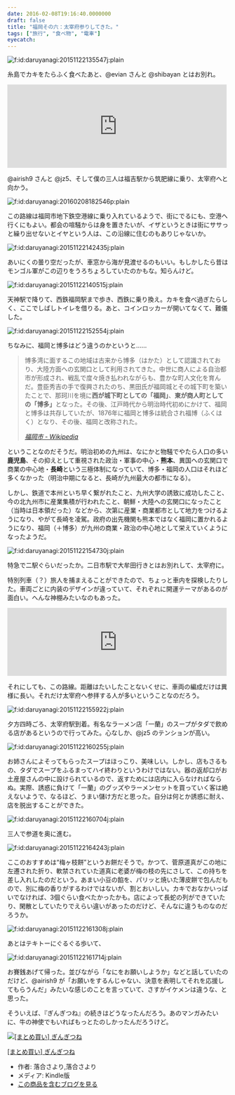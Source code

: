 ```yaml
---
date: 2016-02-08T19:16:40.0000000
draft: false
title: "福岡その六：太宰府参りしてきた。"
tags: ["旅行", "食べ物", "電車"]
eyecatch: 
---
```

<p><span itemscope itemtype="http://schema.org/Photograph"><img src="20151122135547.jpg" alt="f:id:daruyanagi:20151122135547j:plain" title="f:id:daruyanagi:20151122135547j:plain" class="hatena-fotolife" itemprop="image"></span></p><p>糸島でカキをたらふく食べたあと、@evian さんと @shibayan とはお別れ。</p><p><iframe src="https://hatenablog-parts.com/embed?url=https%3A%2F%2Fblog.daruyanagi.jp%2Fentry%2F2016%2F02%2F04%2F070709" title="福岡その五：カキを食べまくった。 - だるろぐ" class="embed-card embed-blogcard" scrolling="no" frameborder="0" style="display: block; width: 100%; height: 190px; max-width: 500px; margin: 10px 0px;"></iframe></p><p>@airish9 さんと @jz5、そして僕の三人は福吉駅から筑肥線に乗り、太宰府へと向かう。</p><p><span itemscope itemtype="http://schema.org/Photograph"><img src="20160208182546.png" alt="f:id:daruyanagi:20160208182546p:plain" title="f:id:daruyanagi:20160208182546p:plain" class="hatena-fotolife" itemprop="image"></span></p><p>この路線は福岡市地下鉄空港線に乗り入れているようで、街にでるにも、空港へ行くにもよい。都会の喧騒からは身を置きたいが、イザというときは街にササっと繰り出せないとイヤという人は、この沿線に住むのもありじゃないか。</p><p><span itemscope itemtype="http://schema.org/Photograph"><img src="20151122142435.jpg" alt="f:id:daruyanagi:20151122142435j:plain" title="f:id:daruyanagi:20151122142435j:plain" class="hatena-fotolife" itemprop="image"></span></p><p>あいにくの曇り空だったが、車窓から海が見渡せるのもいい。もしかしたら昔はモンゴル軍がこの辺りをうろちょろしていたのかもな。知らんけど。</p><p><span itemscope itemtype="http://schema.org/Photograph"><img src="20151122140515.jpg" alt="f:id:daruyanagi:20151122140515j:plain" title="f:id:daruyanagi:20151122140515j:plain" class="hatena-fotolife" itemprop="image"></span></p><p>天神駅で降りて、西鉄福岡駅まで歩き、西鉄に乗り換え。カキを食べ過ぎたらしく、ここでしばしトイレを借りる。あと、コインロッカーが開いてなくて、難儀した。</p><p><span itemscope itemtype="http://schema.org/Photograph"><img src="20151122152554.jpg" alt="f:id:daruyanagi:20151122152554j:plain" title="f:id:daruyanagi:20151122152554j:plain" class="hatena-fotolife" itemprop="image"></span></p><p>ちなみに、福岡と博多はどう違うのかというと……</p>

<blockquote cite="https://ja.wikipedia.org/wiki/%E7%A6%8F%E5%B2%A1%E5%B8%82">
<p>博多湾に面するこの地域は古来から博多（はかた）として認識されており、大陸方面への玄関口として利用されてきた。中世に商人による自治都市が形成され、戦乱で度々焼き払われながらも、豊かな町人文化を育んだ。豊臣秀吉の手で復興されたのち、黒田氏が福岡城とその城下町を築いたことで、那珂川を境に<b>西が城下町としての「福岡」</b>、<b>東が商人町としての「博多」</b>となった。その後、江戸時代から明治時代初めにかけて、福岡と博多は共存していたが、1876年に福岡と博多は統合され福博（ふくはく）となり、その後、福岡と改称された。</p>

<cite><a href="https://ja.wikipedia.org/wiki/%E7%A6%8F%E5%B2%A1%E5%B8%82">&#x798F;&#x5CA1;&#x5E02; - Wikipedia</a></cite>
</blockquote>
<p>ということなのだそうだ。明治初めの九州は、なにかと物騒でやたら人口の多い<b>鹿児島</b>、その抑えとして重視された政治・軍事の中心・<b>熊本</b>、異国への玄関口で商業の中心地・<b>長崎</b>という三極体制になっていて、博多・福岡の人口はそれほど多くなかった（明治中期になると、長崎が九州最大の都市になる）。</p><p>しかし、鉄道で本州といち早く繋がれたこと、九州大学の誘致に成功したこと、今の北九州市に産業集積が行われたこと、朝鮮・大陸への玄関口になったこと（当時は日本領だった）などから、次第に産業・商業都市として地力をつけるようになり、やがて長崎を凌駕。政府の出先機関も熊本ではなく福岡に置かれるようになり、福岡（＋博多）が九州の商業・政治の中心地として栄えていくようになったようだ。</p><p><span itemscope itemtype="http://schema.org/Photograph"><img src="20151122154730.jpg" alt="f:id:daruyanagi:20151122154730j:plain" title="f:id:daruyanagi:20151122154730j:plain" class="hatena-fotolife" itemprop="image"></span></p><p>特急で二駅ぐらいだったか。二日市駅で大牟田行きとはお別れして、太宰府に。</p><p>特別列車（？）旅人を捕まえることができたので、ちょっと車内を探検したりした。車両ごとに内装のデザインが違っていて、それぞれに開運テーマがあるのが面白い。へんな神棚みたいなのもあった。</p><p><iframe src="https://hatenablog-parts.com/embed?url=http%3A%2F%2Fwww.nishitetsu.jp%2Ftrain%2Ftabito%2F" title="太宰府観光列車「旅人 -たびと-」" class="embed-card embed-webcard" scrolling="no" frameborder="0" style="display: block; width: 100%; height: 155px; max-width: 500px; margin: 10px 0px;"></iframe></p><p>それにしても、この路線。距離はたいしたことないくせに、車両の編成だけは異様に長い。それだけ太宰府へ参拝する人が多いということなのだろう。</p><p><span itemscope itemtype="http://schema.org/Photograph"><img src="20151122155922.jpg" alt="f:id:daruyanagi:20151122155922j:plain" title="f:id:daruyanagi:20151122155922j:plain" class="hatena-fotolife" itemprop="image"></span></p><p>夕方四時ごろ、太宰府駅到着。有名なラーメン店「一蘭」のスープがタダで飲める店があるというので行ってみた。心なしか、@jz5 のテンションが高い。</p><p><span itemscope itemtype="http://schema.org/Photograph"><img src="20151122160255.jpg" alt="f:id:daruyanagi:20151122160255j:plain" title="f:id:daruyanagi:20151122160255j:plain" class="hatena-fotolife" itemprop="image"></span></p><p>お姉さんによそってもらったスープはほっこり、美味しい。しかし、店もさるもの、タダでスープをふるまってハイ終わりというわけではない。器の返却口がお土産屋さんの中に設けられているので、返すためには店内に入らなければならぬ。実際、誘惑に負けて「一蘭」のグッズやラーメンセットを買っていく客は絶えないようで、なるほど、うまい儲け方だと思った。自分は何とか誘惑に耐え、店を脱出することができた。</p><p><span itemscope itemtype="http://schema.org/Photograph"><img src="20151122160704.jpg" alt="f:id:daruyanagi:20151122160704j:plain" title="f:id:daruyanagi:20151122160704j:plain" class="hatena-fotolife" itemprop="image"></span></p><p>三人で参道を奥に進む。</p><p><span itemscope itemtype="http://schema.org/Photograph"><img src="20151122164243.jpg" alt="f:id:daruyanagi:20151122164243j:plain" title="f:id:daruyanagi:20151122164243j:plain" class="hatena-fotolife" itemprop="image"></span></p><p>ここのおすすめは“梅ヶ枝餅”というお餅だそうで。かつて、菅原道真がこの地に左遷された折り、軟禁されていた道真に老婆が梅の枝の先にさして、この持ちを差し入れしたのだという。あまい小豆の餡を、パリッと焼いた薄皮餅で包んだもので、別に梅の香りがするわけではないが、割とおいしい。カキでおなかいっぱいでなければ、3個ぐらい食べたかったかも。店によって長蛇の列ができていたり、閑散としていたりでえらい違いがあったのだけど、そんなに違うものなのだろうか。</p><p><span itemscope itemtype="http://schema.org/Photograph"><img src="20151122161308.jpg" alt="f:id:daruyanagi:20151122161308j:plain" title="f:id:daruyanagi:20151122161308j:plain" class="hatena-fotolife" itemprop="image"></span></p><p>あとはテキトーにぐるぐる歩いて、</p><p><span itemscope itemtype="http://schema.org/Photograph"><img src="20151122161714.jpg" alt="f:id:daruyanagi:20151122161714j:plain" title="f:id:daruyanagi:20151122161714j:plain" class="hatena-fotolife" itemprop="image"></span></p><p>お賽銭あげて帰った。並びながら「なにをお願いしようか」などと話していたのだけど、@airish9 が「お願いをするんじゃない、決意を表明してそれを応援してもらうんだ」みたいな感じのことを言っていて、さすがイケメンは違うな、と思った。</p><p>そういえば、『ぎんぎつね』の続きはどうなったんだろう。あのマンガみたいに、牛の神使でもいればもっとたのしかったんだろうけど。</p><p><div class="hatena-asin-detail"><a href="http://www.amazon.co.jp/exec/obidos/ASIN/B011T9XRKU/bestylesnet-22/"><img src="http://ecx.images-amazon.com/images/I/C1gdaisx5xS._SL160_.png" class="hatena-asin-detail-image" alt="[まとめ買い] ぎんぎつね" title="[まとめ買い] ぎんぎつね"></a><div class="hatena-asin-detail-info"><p class="hatena-asin-detail-title"><a href="http://www.amazon.co.jp/exec/obidos/ASIN/B011T9XRKU/bestylesnet-22/">[まとめ買い] ぎんぎつね</a></p><ul><li><span class="hatena-asin-detail-label">作者:</span> 落合さより,落合さより</li><li><span class="hatena-asin-detail-label">メディア:</span> Kindle版</li><li><a href="http://d.hatena.ne.jp/asin/B011T9XRKU/bestylesnet-22" target="_blank">この商品を含むブログを見る</a></li></ul></div><div class="hatena-asin-detail-foot"></div></div></p>
